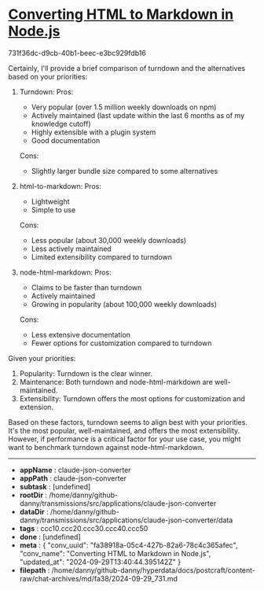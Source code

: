 # [Converting HTML to Markdown in Node.js](https://claude.ai/chat/fa38918a-05c4-427b-82a6-78c4c365afec)

731f36dc-d9cb-40b1-beec-e3bc929fdb16

 Certainly, I'll provide a brief comparison of turndown and the alternatives based on your priorities:

1. Turndown:
   Pros:
   - Very popular (over 1.5 million weekly downloads on npm)
   - Actively maintained (last update within the last 6 months as of my knowledge cutoff)
   - Highly extensible with a plugin system
   - Good documentation
   
   Cons:
   - Slightly larger bundle size compared to some alternatives

2. html-to-markdown:
   Pros:
   - Lightweight
   - Simple to use
   
   Cons:
   - Less popular (about 30,000 weekly downloads)
   - Less actively maintained
   - Limited extensibility compared to turndown

3. node-html-markdown:
   Pros:
   - Claims to be faster than turndown
   - Actively maintained
   - Growing in popularity (about 100,000 weekly downloads)
   
   Cons:
   - Less extensive documentation
   - Fewer options for customization compared to turndown

Given your priorities:

1. Popularity: Turndown is the clear winner.
2. Maintenance: Both turndown and node-html-markdown are well-maintained.
3. Extensibility: Turndown offers the most options for customization and extension.

Based on these factors, turndown seems to align best with your priorities. It's the most popular, well-maintained, and offers the most extensibility. However, if performance is a critical factor for your use case, you might want to benchmark turndown against node-html-markdown.

---

* **appName** : claude-json-converter
* **appPath** : claude-json-converter
* **subtask** : [undefined]
* **rootDir** : /home/danny/github-danny/transmissions/src/applications/claude-json-converter
* **dataDir** : /home/danny/github-danny/transmissions/src/applications/claude-json-converter/data
* **tags** : ccc10.ccc20.ccc30.ccc40.ccc50
* **done** : [undefined]
* **meta** : {
  "conv_uuid": "fa38918a-05c4-427b-82a6-78c4c365afec",
  "conv_name": "Converting HTML to Markdown in Node.js",
  "updated_at": "2024-09-29T13:40:44.395142Z"
}
* **filepath** : /home/danny/github-danny/hyperdata/docs/postcraft/content-raw/chat-archives/md/fa38/2024-09-29_731.md
